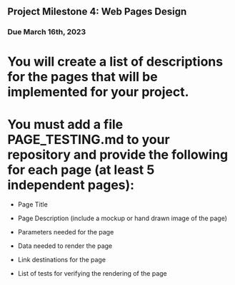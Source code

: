 ## Project Milestone 4: Web Pages Design ##

### Due March 16th, 2023 ###

# You will create a list of descriptions for the pages that will be implemented for your project.
# You must add a file PAGE_TESTING.md to your repository and provide the following for each page (at least 5 independent pages):
  
  * Page Title

  * Page Description (include a mockup or hand drawn image of the page)
  
  * Parameters needed for the page

  * Data needed to render the page

  * Link destinations for the page
  
  * List of tests for verifying the rendering of the page


